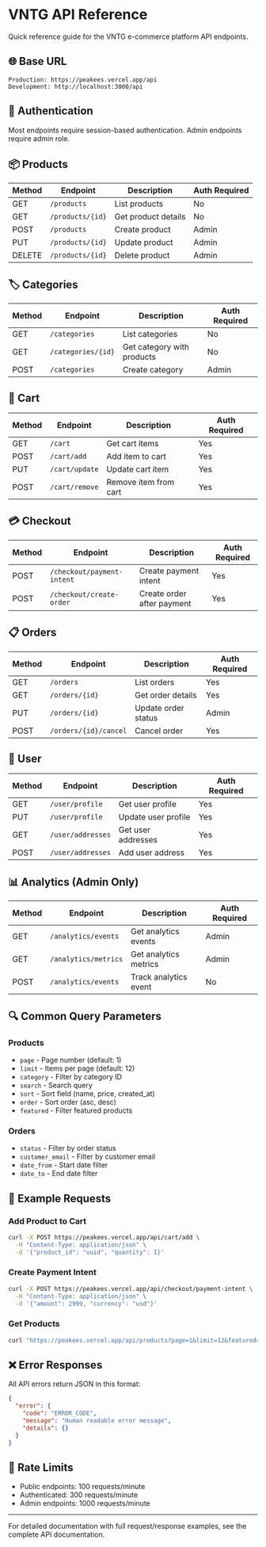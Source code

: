 # VNTG API Reference

Quick reference guide for the VNTG e-commerce platform API endpoints.

## 🌐 Base URL

```
Production: https://peakees.vercel.app/api
Development: http://localhost:3000/api
```

## 🔐 Authentication

Most endpoints require session-based authentication. Admin endpoints require admin role.

## 📦 Products

| Method | Endpoint | Description | Auth Required |
|--------|----------|-------------|---------------|
| GET | `/products` | List products | No |
| GET | `/products/{id}` | Get product details | No |
| POST | `/products` | Create product | Admin |
| PUT | `/products/{id}` | Update product | Admin |
| DELETE | `/products/{id}` | Delete product | Admin |

## 🏷️ Categories

| Method | Endpoint | Description | Auth Required |
|--------|----------|-------------|---------------|
| GET | `/categories` | List categories | No |
| GET | `/categories/{id}` | Get category with products | No |
| POST | `/categories` | Create category | Admin |

## 🛒 Cart

| Method | Endpoint | Description | Auth Required |
|--------|----------|-------------|---------------|
| GET | `/cart` | Get cart items | Yes |
| POST | `/cart/add` | Add item to cart | Yes |
| PUT | `/cart/update` | Update cart item | Yes |
| POST | `/cart/remove` | Remove item from cart | Yes |

## 💳 Checkout

| Method | Endpoint | Description | Auth Required |
|--------|----------|-------------|---------------|
| POST | `/checkout/payment-intent` | Create payment intent | Yes |
| POST | `/checkout/create-order` | Create order after payment | Yes |

## 📋 Orders

| Method | Endpoint | Description | Auth Required |
|--------|----------|-------------|---------------|
| GET | `/orders` | List orders | Yes |
| GET | `/orders/{id}` | Get order details | Yes |
| PUT | `/orders/{id}` | Update order status | Admin |
| POST | `/orders/{id}/cancel` | Cancel order | Yes |

## 👤 User

| Method | Endpoint | Description | Auth Required |
|--------|----------|-------------|---------------|
| GET | `/user/profile` | Get user profile | Yes |
| PUT | `/user/profile` | Update user profile | Yes |
| GET | `/user/addresses` | Get user addresses | Yes |
| POST | `/user/addresses` | Add user address | Yes |

## 📊 Analytics (Admin Only)

| Method | Endpoint | Description | Auth Required |
|--------|----------|-------------|---------------|
| GET | `/analytics/events` | Get analytics events | Admin |
| GET | `/analytics/metrics` | Get analytics metrics | Admin |
| POST | `/analytics/events` | Track analytics event | No |

## 🔍 Common Query Parameters

### Products
- `page` - Page number (default: 1)
- `limit` - Items per page (default: 12)
- `category` - Filter by category ID
- `search` - Search query
- `sort` - Sort field (name, price, created_at)
- `order` - Sort order (asc, desc)
- `featured` - Filter featured products

### Orders
- `status` - Filter by order status
- `customer_email` - Filter by customer email
- `date_from` - Start date filter
- `date_to` - End date filter

## 📝 Example Requests

### Add Product to Cart
```bash
curl -X POST https://peakees.vercel.app/api/cart/add \
  -H "Content-Type: application/json" \
  -d '{"product_id": "uuid", "quantity": 1}'
```

### Create Payment Intent
```bash
curl -X POST https://peakees.vercel.app/api/checkout/payment-intent \
  -H "Content-Type: application/json" \
  -d '{"amount": 2999, "currency": "usd"}'
```

### Get Products
```bash
curl "https://peakees.vercel.app/api/products?page=1&limit=12&featured=true"
```

## ❌ Error Responses

All API errors return JSON in this format:
```json
{
  "error": {
    "code": "ERROR_CODE",
    "message": "Human readable error message",
    "details": {}
  }
}
```

## 🔄 Rate Limits

- Public endpoints: 100 requests/minute
- Authenticated: 300 requests/minute  
- Admin endpoints: 1000 requests/minute

---

For detailed documentation with full request/response examples, see the complete API documentation.